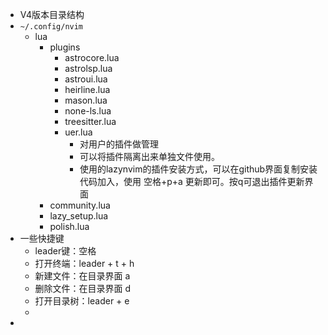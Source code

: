 - V4版本目录结构
- `~/.config/nvim`
	- lua
		- plugins
			- astrocore.lua
			- astrolsp.lua
			- astroui.lua
			- heirline.lua
			- mason.lua
			- none-ls.lua
			- treesitter.lua
			- uer.lua
				- 对用户的插件做管理
				- 可以将插件隔离出来单独文件使用。
				- 使用的lazynvim的插件安装方式，可以在github界面复制安装代码加入，使用 空格+p+a 更新即可。按q可退出插件更新界面
		- community.lua
		- lazy_setup.lua
		- polish.lua
- 一些快捷键
	- leader键：空格
	- 打开终端：leader + t + h
	- 新建文件：在目录界面 a
	- 删除文件：在目录界面 d
	- 打开目录树：leader + e
	-
-